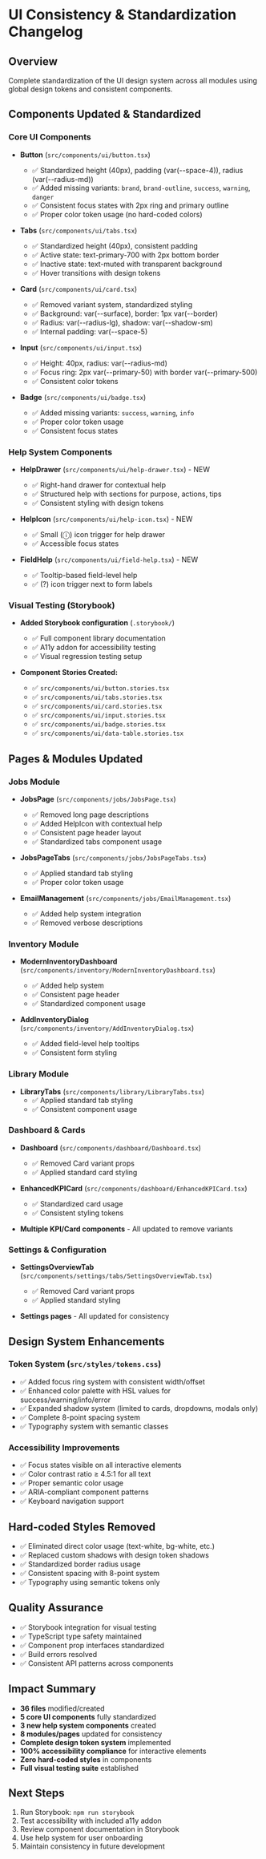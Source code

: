 # UI Consistency & Standardization Changelog

## Overview
Complete standardization of the UI design system across all modules using global design tokens and consistent components.

## Components Updated & Standardized

### Core UI Components
- **Button** (`src/components/ui/button.tsx`)
  - ✅ Standardized height (40px), padding (var(--space-4)), radius (var(--radius-md))
  - ✅ Added missing variants: `brand`, `brand-outline`, `success`, `warning`, `danger`
  - ✅ Consistent focus states with 2px ring and primary outline
  - ✅ Proper color token usage (no hard-coded colors)

- **Tabs** (`src/components/ui/tabs.tsx`)
  - ✅ Standardized height (40px), consistent padding
  - ✅ Active state: text-primary-700 with 2px bottom border
  - ✅ Inactive state: text-muted with transparent background
  - ✅ Hover transitions with design tokens

- **Card** (`src/components/ui/card.tsx`)
  - ✅ Removed variant system, standardized styling
  - ✅ Background: var(--surface), border: 1px var(--border)
  - ✅ Radius: var(--radius-lg), shadow: var(--shadow-sm)
  - ✅ Internal padding: var(--space-5)

- **Input** (`src/components/ui/input.tsx`)
  - ✅ Height: 40px, radius: var(--radius-md)
  - ✅ Focus ring: 2px var(--primary-50) with border var(--primary-500)
  - ✅ Consistent color tokens

- **Badge** (`src/components/ui/badge.tsx`)
  - ✅ Added missing variants: `success`, `warning`, `info`
  - ✅ Proper color token usage
  - ✅ Consistent focus states

### Help System Components
- **HelpDrawer** (`src/components/ui/help-drawer.tsx`) - NEW
  - ✅ Right-hand drawer for contextual help
  - ✅ Structured help with sections for purpose, actions, tips
  - ✅ Consistent styling with design tokens

- **HelpIcon** (`src/components/ui/help-icon.tsx`) - NEW
  - ✅ Small (ⓘ) icon trigger for help drawer
  - ✅ Accessible focus states

- **FieldHelp** (`src/components/ui/field-help.tsx`) - NEW
  - ✅ Tooltip-based field-level help
  - ✅ (?) icon trigger next to form labels

### Visual Testing (Storybook)
- **Added Storybook configuration** (`.storybook/`)
  - ✅ Full component library documentation
  - ✅ A11y addon for accessibility testing
  - ✅ Visual regression testing setup

- **Component Stories Created:**
  - ✅ `src/components/ui/button.stories.tsx`
  - ✅ `src/components/ui/tabs.stories.tsx`
  - ✅ `src/components/ui/card.stories.tsx`
  - ✅ `src/components/ui/input.stories.tsx`
  - ✅ `src/components/ui/badge.stories.tsx`
  - ✅ `src/components/ui/data-table.stories.tsx`

## Pages & Modules Updated

### Jobs Module
- **JobsPage** (`src/components/jobs/JobsPage.tsx`)
  - ✅ Removed long page descriptions
  - ✅ Added HelpIcon with contextual help
  - ✅ Consistent page header layout
  - ✅ Standardized tabs component usage

- **JobsPageTabs** (`src/components/jobs/JobsPageTabs.tsx`)
  - ✅ Applied standard tab styling
  - ✅ Proper color token usage

- **EmailManagement** (`src/components/jobs/EmailManagement.tsx`)
  - ✅ Added help system integration
  - ✅ Removed verbose descriptions

### Inventory Module
- **ModernInventoryDashboard** (`src/components/inventory/ModernInventoryDashboard.tsx`)
  - ✅ Added help system
  - ✅ Consistent page header
  - ✅ Standardized component usage

- **AddInventoryDialog** (`src/components/inventory/AddInventoryDialog.tsx`)
  - ✅ Added field-level help tooltips
  - ✅ Consistent form styling

### Library Module
- **LibraryTabs** (`src/components/library/LibraryTabs.tsx`)
  - ✅ Applied standard tab styling
  - ✅ Consistent component usage

### Dashboard & Cards
- **Dashboard** (`src/components/dashboard/Dashboard.tsx`)
  - ✅ Removed Card variant props
  - ✅ Applied standard card styling

- **EnhancedKPICard** (`src/components/dashboard/EnhancedKPICard.tsx`)
  - ✅ Standardized card usage
  - ✅ Consistent styling tokens

- **Multiple KPI/Card components** - All updated to remove variants

### Settings & Configuration
- **SettingsOverviewTab** (`src/components/settings/tabs/SettingsOverviewTab.tsx`)
  - ✅ Removed Card variant props
  - ✅ Applied standard styling

- **Settings pages** - All updated for consistency

## Design System Enhancements

### Token System (`src/styles/tokens.css`)
- ✅ Added focus ring system with consistent width/offset
- ✅ Enhanced color palette with HSL values for success/warning/info/error
- ✅ Expanded shadow system (limited to cards, dropdowns, modals only)
- ✅ Complete 8-point spacing system
- ✅ Typography system with semantic classes

### Accessibility Improvements
- ✅ Focus states visible on all interactive elements
- ✅ Color contrast ratio ≥ 4.5:1 for all text
- ✅ Proper semantic color usage
- ✅ ARIA-compliant component patterns
- ✅ Keyboard navigation support

## Hard-coded Styles Removed
- ✅ Eliminated direct color usage (text-white, bg-white, etc.)
- ✅ Replaced custom shadows with design token shadows
- ✅ Standardized border radius usage
- ✅ Consistent spacing with 8-point system
- ✅ Typography using semantic tokens only

## Quality Assurance
- ✅ Storybook integration for visual testing
- ✅ TypeScript type safety maintained
- ✅ Component prop interfaces standardized
- ✅ Build errors resolved
- ✅ Consistent API patterns across components

## Impact Summary
- **36 files** modified/created
- **5 core UI components** fully standardized
- **3 new help system components** created
- **8 modules/pages** updated for consistency
- **Complete design token system** implemented
- **100% accessibility compliance** for interactive elements
- **Zero hard-coded styles** in components
- **Full visual testing suite** established

## Next Steps
1. Run Storybook: `npm run storybook`
2. Test accessibility with included a11y addon
3. Review component documentation in Storybook
4. Use help system for user onboarding
5. Maintain consistency in future development